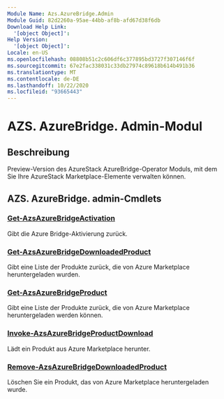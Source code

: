 ```yaml
---
Module Name: Azs.AzureBridge.Admin
Module Guid: 82d2260a-95ae-44bb-af8b-afd67d38f6db
Download Help Link:
  '[object Object]': 
Help Version:
  '[object Object]': 
Locale: en-US
ms.openlocfilehash: 08808b51c2c606df6c377895bd3727f307146f6f
ms.sourcegitcommit: 67e2fac338031c33db27974c89618b614b491b36
ms.translationtype: MT
ms.contentlocale: de-DE
ms.lasthandoff: 10/22/2020
ms.locfileid: "93665443"
---
```

# AZS. AzureBridge. Admin-Modul
## Beschreibung
Preview-Version des AzureStack AzureBridge-Operator Moduls, mit dem Sie Ihre AzureStack Marketplace-Elemente verwalten können.

## AZS. AzureBridge. admin-Cmdlets
### [Get-AzsAzureBridgeActivation](Get-AzsAzureBridgeActivation.md)
Gibt die Azure Bridge-Aktivierung zurück.

### [Get-AzsAzureBridgeDownloadedProduct](Get-AzsAzureBridgeDownloadedProduct.md)
Gibt eine Liste der Produkte zurück, die von Azure Marketplace heruntergeladen wurden.

### [Get-AzsAzureBridgeProduct](Get-AzsAzureBridgeProduct.md)
Gibt eine Liste der Produkte zurück, die von Azure Marketplace heruntergeladen werden können.

### [Invoke-AzsAzureBridgeProductDownload](Invoke-AzsAzureBridgeProductDownload.md)
Lädt ein Produkt aus Azure Marketplace herunter.

### [Remove-AzsAzureBridgeDownloadedProduct](Remove-AzsAzureBridgeDownloadedProduct.md)
Löschen Sie ein Produkt, das von Azure Marketplace heruntergeladen wurde.

